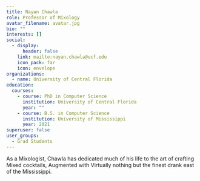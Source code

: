 ```yaml
---
title: Nayan Chawla
role: Professor of Mixology
avatar_filename: avatar.jpg
bio: ""
interests: []
social:
  - display:
      header: false
    link: mailto:nayan.chawla@ucf.edu
    icon_pack: far
    icon: envelope
organizations:
  - name: University of Central Florida
education:
  courses:
    - course: PhD in Computer Science
      institution: University of Central Florida
      year: ""
    - course: B.S. in Computer Science
      institution: University of Mississippi
      year: 2021
superuser: false
user_groups:
  - Grad Students
---
```

As a Mixologist, Chawla has dedicated much of his life to the art of crafting Mixed cocktails, Augmented with Virtually nothing but the finest drank east of the Mississippi.